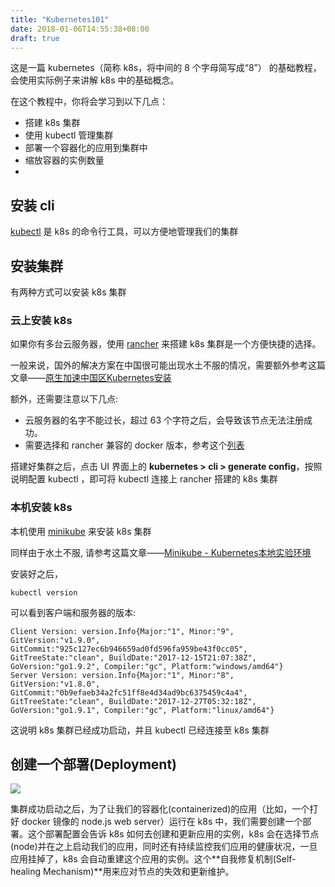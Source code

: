 ```yaml
---
title: "Kubernetes101"
date: 2018-01-06T14:55:38+08:00
draft: true
---
```


这是一篇 kubernetes（简称 k8s，将中间的 8 个字母简写成“8”） 的基础教程，会使用实际例子来讲解 k8s 中的基础概念。

在这个教程中，你将会学习到以下几点：

* 搭建 k8s 集群
* 使用 kubectl 管理集群
* 部署一个容器化的应用到集群中
* 缩放容器的实例数量
* 

## 安装 cli

[kubectl](https://kubernetes.io/docs/tasks/tools/install-kubectl/) 是 k8s 的命令行工具，可以方便地管理我们的集群

## 安装集群

有两种方式可以安装 k8s 集群

### 云上安装 k8s

如果你有多台云服务器，使用 [rancher](http://rancher.com/) 来搭建 k8s 集群是一个方便快捷的选择。

一般来说，国外的解决方案在中国很可能出现水土不服的情况，需要额外参考这篇文章——[原生加速中国区Kubernetes安装](https://www.cnrancher.com/kubernetes-installation/)

额外，还需要注意以下几点:

* 云服务器的名字不能过长，超过 63 个字符之后，会导致该节点无法注册成功。
* 需要选择和 rancher 兼容的 docker 版本，参考这个[列表](http://rancher.com/docs/rancher/v1.6/en/hosts/#supported-docker-versions)

搭建好集群之后，点击 UI 界面上的 **kubernetes > cli > generate config**，按照说明配置 kubectl ，即可将 kubectl 连接上 rancher 搭建的 k8s 集群

### 本机安装 k8s

本机使用 [minikube](https://github.com/kubernetes/minikube) 来安装 k8s 集群

同样由于水土不服, 请参考这篇文章——[Minikube - Kubernetes本地实验环境](https://yq.aliyun.com/articles/221687)

安装好之后，

```shell
kubectl version
```

可以看到客户端和服务器的版本:

```shell
Client Version: version.Info{Major:"1", Minor:"9", GitVersion:"v1.9.0", GitCommit:"925c127ec6b946659ad0fd596fa959be43f0cc05", GitTreeState:"clean", BuildDate:"2017-12-15T21:07:38Z", GoVersion:"go1.9.2", Compiler:"gc", Platform:"windows/amd64"}
Server Version: version.Info{Major:"1", Minor:"8", GitVersion:"v1.8.0", GitCommit:"0b9efaeb34a2fc51ff8e4d34ad9bc6375459c4a4", GitTreeState:"clean", BuildDate:"2017-12-27T05:32:18Z", GoVersion:"go1.9.1", Compiler:"gc", Platform:"linux/amd64"}
```

这说明 k8s 集群已经成功启动，并且 kubectl 已经连接至 k8s 集群

##  创建一个部署(Deployment)

![](images/20180106/module_02_first_app.png)

集群成功启动之后，为了让我们的容器化(containerized)的应用（比如，一个打好 docker 镜像的 node.js web server）运行在 k8s 中，我们需要创建一个部署。这个部署配置会告诉 k8s 如何去创建和更新应用的实例，k8s 会在选择节点(node)并在之上启动我们的应用，同时还有持续监控我们应用的健康状况，一旦应用挂掉了，k8s 会自动重建这个应用的实例。这个**自我修复机制(Self-healing Mechanism)**用来应对节点的失效和更新维护。



